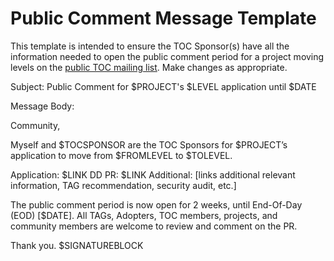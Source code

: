 # Public Comment Message Template

This template is intended to ensure the TOC Sponsor(s) have all the information needed to open the public comment period for a project moving levels on the [public TOC mailing list](https://lists.cncf.io/g/cncf-toc/topics). Make changes as appropriate.

Subject: Public Comment for $PROJECT's $LEVEL application until $DATE

Message Body:

Community, 

Myself and $TOCSPONSOR are the TOC Sponsors for $PROJECT’s application to move from $FROMLEVEL to $TOLEVEL.

Application: $LINK
DD PR: $LINK
Additional: [links additional relevant information, TAG recommendation, security audit, etc.]

The public comment period is now open for 2 weeks, until End-Of-Day (EOD) [$DATE]. All TAGs, Adopters, TOC members, projects, and community members are welcome to review and comment on the PR.

Thank you.
$SIGNATUREBLOCK

